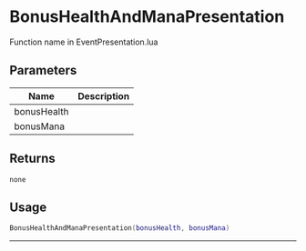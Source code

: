# BonusHealthAndManaPresentation

Function name in EventPresentation.lua

## Parameters

| Name        | Description |
| ----------- | ----------- |
| bonusHealth |             |
| bonusMana   |             |

## Returns

`none`

## Usage

```lua
BonusHealthAndManaPresentation(bonusHealth, bonusMana)
```

---
